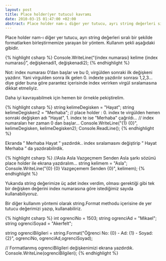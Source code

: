 ```yaml
---
layout: post
title: Place holder(yer tutucu) kavramı
date: 2010-03-15 01:47:00 +02:00
abstract: Place holder nam-ı diğer yer tutucu, ayrı string değerleri sıralı bir şekilde formatlarken birleştirmemize yarayan bir yöntem.
---
```


Place holder nam-ı diğer yer tutucu, ayrı string değerleri sıralı bir şekilde formatlarken birleştirmemize yarayan bir yöntem. Kullanım şekli aşağıdaki gibidir.

{% highlight csharp %}
Console.WriteLine(“{index numarası} kelime {index numarası}”, değişkenadi1, değişkenadi2);
{% endhighlight %}

Not: index numarası 0’dan başlar ve bu 0, virgülden sonraki ilk değişkeni yazdırır. Yani virgulden sonra ilk gelen 0. indexte yazdırılır sonrası 1,2,3… diye gider buna göre parantez içerisinde index verirken virgül sıralamasına dikkat etmeliyiz.

Daha iyi kavrayabilmek için hemen bir örnekle pekiştirelim.

{% highlight csharp %}
string kelimeDegisken = "Hayat";
string kelimeDegisken2 = "Merhaba";
// place holder : 0. index te virgülden hemen sonraki değişken adı "Hayat", 1. index te ise "Merhaba" çağrıldı...
// index numaraları her zaman 0 dan başlar...
Console.WriteLine("{1} {0}", kelimeDegisken, kelimeDegisken2);
Console.ReadLine();
{% endhighlight %}

Ekranda ” Merhaba Hayat ” yazdırdık.. index sıralamasını değiştirip ” Hayat Merhaba ” da yazdırabilirdik.

{% highlight csharp %}
//Asla Asla Vazgeçmem Senden Asla şarkı sözünü place holder ile ekrana yazdıralım...
string kelimem = "Asla";
Console.WriteLine("{0} {0} Vazgeçemem Senden {0}", kelimem);
{% endhighlight %}

Yukarıda string değerimize üç adet index verdim, olması gerektiği gibi tek bir değişken değerini index numarasına göre istediğimiz sayıda kullanabiliyoruz.

Bir diğer kullanım yöntemi olarak string.Format methodu içerisine de yer tutucu değerimizi yazıp, kullanabiliriz.

{% highlight csharp %}
int ogrenciNo = 1503;
string ogrenciAd = "Mikael";
string ogrenciSoyad = "Akerfelt";

string ogrenciBilgileri = string.Format("Öğrenci No: {0} - Ad: {1} - Soyad: {2}", ogrenciNo, ogrenciAd,ogrenciSoyad);

// Formatlanmış ogrenciBilgileri değişkenimizi ekrana yazdırdık.
Console.WriteLine(ogrenciBilgileri);
{% endhighlight %}
